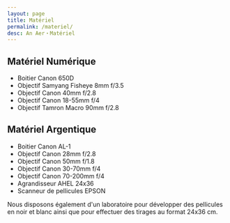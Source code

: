 ```yaml
---
layout: page
title: Matériel
permalink: /materiel/
desc: An Aer・Matériel
---
```


## Matériel Numérique

- Boitier Canon 650D
- Objectif Samyang Fisheye 8mm f/3.5
- Objectif Canon 40mm f/2.8
- Objectif Canon 18-55mm f/4
- Objectif Tamron Macro 90mm f/2.8

## Matériel Argentique

- Boitier Canon AL-1
- Objectif Canon 28mm f/2.8
- Objectif Canon 50mm f/1.8
- Objectif Canon 30-70mm f/4
- Objectif Canon 70-200mm f/4
- Agrandisseur AHEL 24x36
- Scanneur de pellicules EPSON

Nous disposons également d'un laboratoire pour développer des
pellicules en noir et blanc ainsi que pour effectuer des tirages au
format 24x36 cm.
